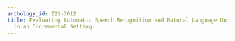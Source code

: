 ```yaml
---
anthology_id: Z23-3012
title: Evaluating Automatic Speech Recognition and Natural Language Understanding
  in an Incremental Setting
---
```

